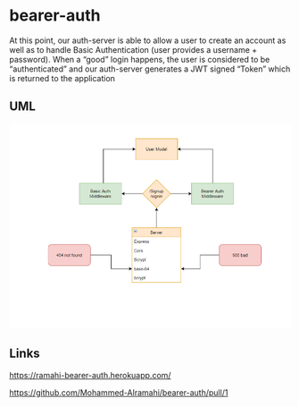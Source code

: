 # bearer-auth

At this point, our auth-server is able to allow a user to create an account as well as to handle Basic Authentication (user provides a username + password). When a “good” login happens, the user is considered to be “authenticated” and our auth-server generates a JWT signed “Token” which is returned to the application

## UML

![uml](uml-lab-07.PNG)

## Links

https://ramahi-bearer-auth.herokuapp.com/

https://github.com/Mohammed-Alramahi/bearer-auth/pull/1
